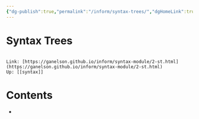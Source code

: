 ```yaml
---
{"dg-publish":true,"permalink":"/inform/syntax-trees/","dgHomeLink":true,"dgPassFrontmatter":false}
---
```


# Syntax Trees
```ad-info

Link: [https://ganelson.github.io/inform/syntax-module/2-st.html](https://ganelson.github.io/inform/syntax-module/2-st.html)
Up: [[syntax]]
```

# Contents
- 